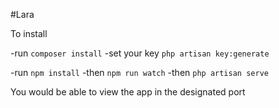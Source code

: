 #Lara

To install

-run `composer install`
-set your key `php artisan key:generate`

-run `npm install`
-then `npm run watch`
-then `php artisan serve`

You would be able to view the app in the designated port
